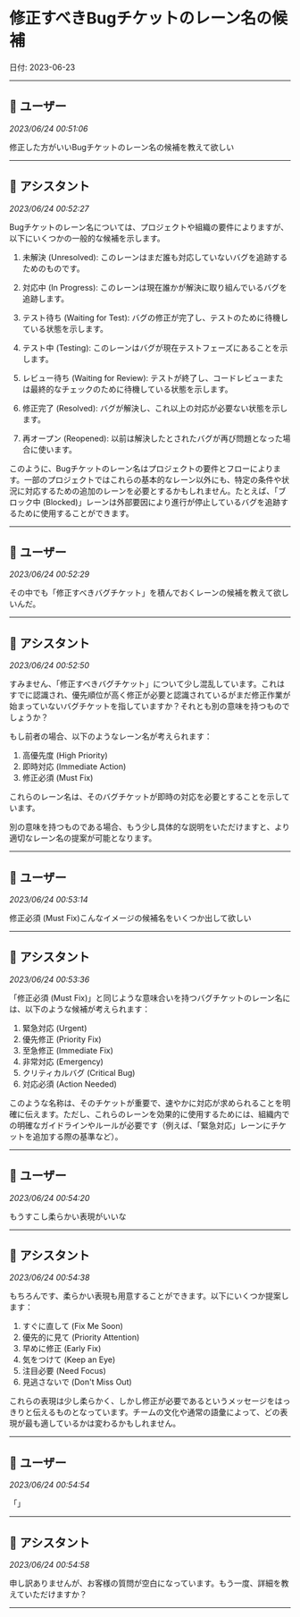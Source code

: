 # 修正すべきBugチケットのレーン名の候補

日付: 2023-06-23

---

## 👤 ユーザー
*2023/06/24 00:51:06*

修正した方がいいBugチケットのレーン名の候補を教えて欲しい

---

## 🤖 アシスタント
*2023/06/24 00:52:27*

Bugチケットのレーン名については、プロジェクトや組織の要件によりますが、以下にいくつかの一般的な候補を示します。

1. 未解決 (Unresolved): このレーンはまだ誰も対応していないバグを追跡するためのものです。

2. 対応中 (In Progress): このレーンは現在誰かが解決に取り組んでいるバグを追跡します。

3. テスト待ち (Waiting for Test): バグの修正が完了し、テストのために待機している状態を示します。

4. テスト中 (Testing): このレーンはバグが現在テストフェーズにあることを示します。

5. レビュー待ち (Waiting for Review): テストが終了し、コードレビューまたは最終的なチェックのために待機している状態を示します。

6. 修正完了 (Resolved): バグが解決し、これ以上の対応が必要ない状態を示します。

7. 再オープン (Reopened): 以前は解決したとされたバグが再び問題となった場合に使います。

このように、Bugチケットのレーン名はプロジェクトの要件とフローによります。一部のプロジェクトではこれらの基本的なレーン以外にも、特定の条件や状況に対応するための追加のレーンを必要とするかもしれません。たとえば、「ブロック中 (Blocked)」レーンは外部要因により進行が停止しているバグを追跡するために使用することができます。

---

## 👤 ユーザー
*2023/06/24 00:52:29*

その中でも「修正すべきバグチケット」を積んでおくレーンの候補を教えて欲しいんだ。

---

## 🤖 アシスタント
*2023/06/24 00:52:50*

すみません、「修正すべきバグチケット」について少し混乱しています。これはすでに認識され、優先順位が高く修正が必要と認識されているがまだ修正作業が始まっていないバグチケットを指していますか？それとも別の意味を持つものでしょうか？

もし前者の場合、以下のようなレーン名が考えられます：

1. 高優先度 (High Priority)
2. 即時対応 (Immediate Action)
3. 修正必須 (Must Fix)

これらのレーン名は、そのバグチケットが即時の対応を必要とすることを示しています。

別の意味を持つものである場合、もう少し具体的な説明をいただけますと、より適切なレーン名の提案が可能となります。

---

## 👤 ユーザー
*2023/06/24 00:53:14*

修正必須 (Must Fix)こんなイメージの候補名をいくつか出して欲しい

---

## 🤖 アシスタント
*2023/06/24 00:53:36*

「修正必須 (Must Fix)」と同じような意味合いを持つバグチケットのレーン名には、以下のような候補が考えられます：

1. 緊急対応 (Urgent)
2. 優先修正 (Priority Fix)
3. 至急修正 (Immediate Fix)
4. 非常対応 (Emergency)
5. クリティカルバグ (Critical Bug)
6. 対応必須 (Action Needed)

このような名称は、そのチケットが重要で、速やかに対応が求められることを明確に伝えます。ただし、これらのレーンを効果的に使用するためには、組織内での明確なガイドラインやルールが必要です（例えば、「緊急対応」レーンにチケットを追加する際の基準など）。

---

## 👤 ユーザー
*2023/06/24 00:54:20*

もうすこし柔らかい表現がいいな

---

## 🤖 アシスタント
*2023/06/24 00:54:38*

もちろんです、柔らかい表現も用意することができます。以下にいくつか提案します：

1. すぐに直して (Fix Me Soon)
2. 優先的に見て (Priority Attention)
3. 早めに修正 (Early Fix)
4. 気をつけて (Keep an Eye)
5. 注目必要 (Need Focus)
6. 見逃さないで (Don't Miss Out)

これらの表現は少し柔らかく、しかし修正が必要であるというメッセージをはっきりと伝えるものとなっています。チームの文化や通常の語彙によって、どの表現が最も適しているかは変わるかもしれません。

---

## 👤 ユーザー
*2023/06/24 00:54:54*

「」

---

## 🤖 アシスタント
*2023/06/24 00:54:58*

申し訳ありませんが、お客様の質問が空白になっています。もう一度、詳細を教えていただけますか？

---
